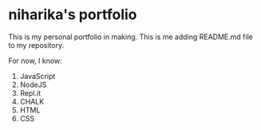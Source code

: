 # niharika's portfolio

This is my personal portfolio in making. This is me adding README.md file to my repository.

For now, I know:

1. JavaScript
1. NodeJS
1. Repl.it
1. CHALK
1. HTML
1. CSS